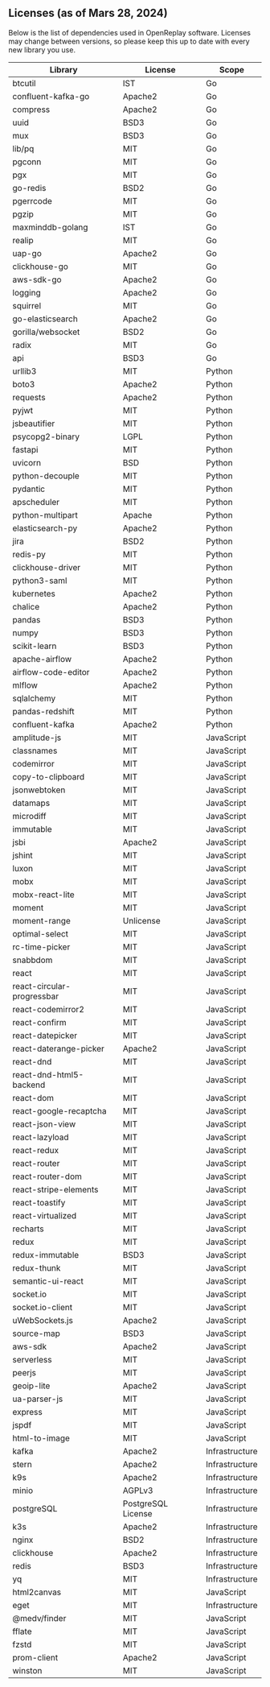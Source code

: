 ## Licenses (as of Mars 28, 2024)

Below is the list of dependencies used in OpenReplay software. Licenses may change between versions, so please keep this
up to date with every new library you use.

| Library                    | License            | Scope          |
|----------------------------|--------------------|----------------|
| btcutil                    | IST                | Go             |
| confluent-kafka-go         | Apache2            | Go             |
| compress                   | Apache2            | Go             |
| uuid                       | BSD3               | Go             |
| mux                        | BSD3               | Go             |
| lib/pq                     | MIT                | Go             |
| pgconn                     | MIT                | Go             |
| pgx                        | MIT                | Go             |
| go-redis                   | BSD2               | Go             |
| pgerrcode                  | MIT                | Go             |
| pgzip                      | MIT                | Go             |
| maxminddb-golang           | IST                | Go             |
| realip                     | MIT                | Go             |
| uap-go                     | Apache2            | Go             |
| clickhouse-go              | MIT                | Go             |
| aws-sdk-go                 | Apache2            | Go             |
| logging                    | Apache2            | Go             |
| squirrel                   | MIT                | Go             |
| go-elasticsearch           | Apache2            | Go             |
| gorilla/websocket          | BSD2               | Go             |
| radix                      | MIT                | Go             |
| api                        | BSD3               | Go             |
| urllib3                    | MIT                | Python         |
| boto3                      | Apache2            | Python         |
| requests                   | Apache2            | Python         |
| pyjwt                      | MIT                | Python         |
| jsbeautifier               | MIT                | Python         |
| psycopg2-binary            | LGPL               | Python         |
| fastapi                    | MIT                | Python         |
| uvicorn                    | BSD                | Python         |
| python-decouple            | MIT                | Python         |
| pydantic                   | MIT                | Python         |
| apscheduler                | MIT                | Python         |
| python-multipart           | Apache             | Python         |
| elasticsearch-py           | Apache2            | Python         |
| jira                       | BSD2               | Python         |
| redis-py                   | MIT                | Python         |
| clickhouse-driver          | MIT                | Python         |
| python3-saml               | MIT                | Python         |
| kubernetes                 | Apache2            | Python         |
| chalice                    | Apache2            | Python         |
| pandas                     | BSD3               | Python         |
| numpy                      | BSD3               | Python         |
| scikit-learn               | BSD3               | Python         |
| apache-airflow             | Apache2            | Python         |
| airflow-code-editor        | Apache2            | Python         |
| mlflow                     | Apache2            | Python         |
| sqlalchemy                 | MIT                | Python         |
| pandas-redshift            | MIT                | Python         |
| confluent-kafka            | Apache2            | Python         |
| amplitude-js               | MIT                | JavaScript     |
| classnames                 | MIT                | JavaScript     |
| codemirror                 | MIT                | JavaScript     |
| copy-to-clipboard          | MIT                | JavaScript     |
| jsonwebtoken               | MIT                | JavaScript     |
| datamaps                   | MIT                | JavaScript     |
| microdiff                  | MIT                | JavaScript     |
| immutable                  | MIT                | JavaScript     |
| jsbi                       | Apache2            | JavaScript     |
| jshint                     | MIT                | JavaScript     |
| luxon                      | MIT                | JavaScript     |
| mobx                       | MIT                | JavaScript     |
| mobx-react-lite            | MIT                | JavaScript     |
| moment                     | MIT                | JavaScript     |
| moment-range               | Unlicense          | JavaScript     |
| optimal-select             | MIT                | JavaScript     |
| rc-time-picker             | MIT                | JavaScript     |
| snabbdom                   | MIT                | JavaScript     |
| react                      | MIT                | JavaScript     |
| react-circular-progressbar | MIT                | JavaScript     |
| react-codemirror2          | MIT                | JavaScript     |
| react-confirm              | MIT                | JavaScript     |
| react-datepicker           | MIT                | JavaScript     |
| react-daterange-picker     | Apache2            | JavaScript     |
| react-dnd                  | MIT                | JavaScript     |
| react-dnd-html5-backend    | MIT                | JavaScript     |
| react-dom                  | MIT                | JavaScript     |
| react-google-recaptcha     | MIT                | JavaScript     |
| react-json-view            | MIT                | JavaScript     |
| react-lazyload             | MIT                | JavaScript     |
| react-redux                | MIT                | JavaScript     |
| react-router               | MIT                | JavaScript     |
| react-router-dom           | MIT                | JavaScript     |
| react-stripe-elements      | MIT                | JavaScript     |
| react-toastify             | MIT                | JavaScript     |
| react-virtualized          | MIT                | JavaScript     |
| recharts                   | MIT                | JavaScript     |
| redux                      | MIT                | JavaScript     |
| redux-immutable            | BSD3               | JavaScript     |
| redux-thunk                | MIT                | JavaScript     |
| semantic-ui-react          | MIT                | JavaScript     |
| socket.io                  | MIT                | JavaScript     |
| socket.io-client           | MIT                | JavaScript     |
| uWebSockets.js             | Apache2            | JavaScript     |
| source-map                 | BSD3               | JavaScript     |
| aws-sdk                    | Apache2            | JavaScript     |
| serverless                 | MIT                | JavaScript     |
| peerjs                     | MIT                | JavaScript     |
| geoip-lite                 | Apache2            | JavaScript     |
| ua-parser-js               | MIT                | JavaScript     |
| express                    | MIT                | JavaScript     |
| jspdf                      | MIT                | JavaScript     |
| html-to-image              | MIT                | JavaScript     |
| kafka                      | Apache2            | Infrastructure |
| stern                      | Apache2            | Infrastructure |
| k9s                        | Apache2            | Infrastructure |
| minio                      | AGPLv3             | Infrastructure |
| postgreSQL                 | PostgreSQL License | Infrastructure |
| k3s                        | Apache2            | Infrastructure |
| nginx                      | BSD2               | Infrastructure |
| clickhouse                 | Apache2            | Infrastructure |
| redis                      | BSD3               | Infrastructure |
| yq                         | MIT                | Infrastructure |
| html2canvas                | MIT                | JavaScript     |
| eget                       | MIT                | Infrastructure |
| @medv/finder               | MIT                | JavaScript     |
| fflate                     | MIT                | JavaScript     |
| fzstd                      | MIT                | JavaScript     |
| prom-client                | Apache2            | JavaScript     |
| winston                    | MIT                | JavaScript     |
